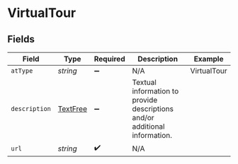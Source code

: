 # VirtualTour


## Fields

| Field                                                                       | Type                                                                        | Required                                                                    | Description                                                                 | Example                                                                     |
| --------------------------------------------------------------------------- | --------------------------------------------------------------------------- | --------------------------------------------------------------------------- | --------------------------------------------------------------------------- | --------------------------------------------------------------------------- |
| `atType`                                                                    | *string*                                                                    | :heavy_minus_sign:                                                          | N/A                                                                         | VirtualTour                                                                 |
| `description`                                                               | [TextFree](../../models/shared/textfree.md)                                 | :heavy_minus_sign:                                                          | Textual information to provide descriptions and\/or additional information. |                                                                             |
| `url`                                                                       | *string*                                                                    | :heavy_check_mark:                                                          | N/A                                                                         |                                                                             |